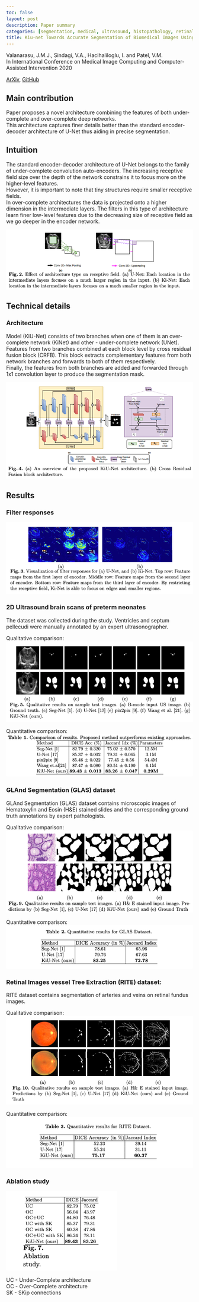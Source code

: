 ```yaml
---
toc: false
layout: post
description: Paper summary
categories: [segmentation, medical, ultrasound, histopathology, retinal images, miccai]
title: Kiu-net Towards Accurate Segmentation of Biomedical Images Using Over-complete Representations
---
```


Valanarasu, J.M.J., Sindagi, V.A., Hacihaliloglu, I. and Patel, V.M.  
In International Conference on Medical Image Computing and Computer-Assisted Intervention 2020

[ArXiv](https://arxiv.org/abs/2006.04878), [GitHub](https://github.com/jeya-maria-jose/KiU-Net-pytorch)


## Main contribution
Paper proposes a novel architecture combining the features of both under-complete and over-complete deep networks.  
This architecture captures finer details better than the standard encoder-decoder architecture of U-Net
thus aiding in precise segmentation.


## Intuition
The standard encoder-decoder architecture of U-Net belongs to the family of under-complete convolution auto-encoders.
The increasing receptive field size over the depth of the network constrains it to focus more
on the higher-level features.  
However, it is important to note that tiny structures require smaller receptive fields.  
In over-complete architectures the data is projected onto a higher dimension in the intermediate layers.
The filters in this type of architecture learn finer low-level features due to the decreasing size
of receptive field as we go deeper in the encoder network.

![](2021-06-14-valanarasu-kiu-net/receptive_field.png)


## Technical details

### Architecture
Model (KiU-Net) consists of two branches when one of them is an over-complete network (KiNet)
and other - under-complete network (UNet).  
Features from two branches combined at each block level by cross residual fusion block (CRFB).
This block extracts complementary features from both network branches and forwards to both of them respectively.  
Finally, the features from both branches are added and forwarded through 1x1 convolution layer
to produce the segmentation mask.

![](2021-06-14-valanarasu-kiu-net/architecture.png)


## Results

### Filter responses

![](2021-06-14-valanarasu-kiu-net/filter_responses.png)

### 2D Ultrasound brain scans of preterm neonates
The dataset was collected during the study.
Ventricles and septum pellecudi were manually annotated by an expert ultrasonographer.

Qualitative comparison:  
![](2021-06-14-valanarasu-kiu-net/us_dataset_qualitative_results.png)

Quantitative comparison:  
![](2021-06-14-valanarasu-kiu-net/us_dataset_quantitative_results.png)

### GLAnd Segmentation (GLAS) dataset
GLAnd Segmentation (GLAS) dataset contains microscopic images of Hematoxylin and Eosin (H&E) stained slides
and the corresponding ground truth annotations by expert pathologists.

Qualitative comparison:  
![](2021-06-14-valanarasu-kiu-net/glas_dataset_qualitative_results.png)

Quantitative comparison:  
![](2021-06-14-valanarasu-kiu-net/glas_dataset_quantitative_results.png)

### Retinal Images vessel Tree Extraction (RITE) dataset:
RITE dataset contains segmentation of arteries and veins on retinal fundus images.

Qualitative comparison:  
![](2021-06-14-valanarasu-kiu-net/rite_dataset_qualitative_results.png)

Quantitative comparison:  
![](2021-06-14-valanarasu-kiu-net/rite_dataset_quantitative_results.png)

### Ablation study

![](2021-06-14-valanarasu-kiu-net/ablation_study.png)

UC - Under-Complete architecture  
OC - Over-Complete architecture  
SK - SKip connections

